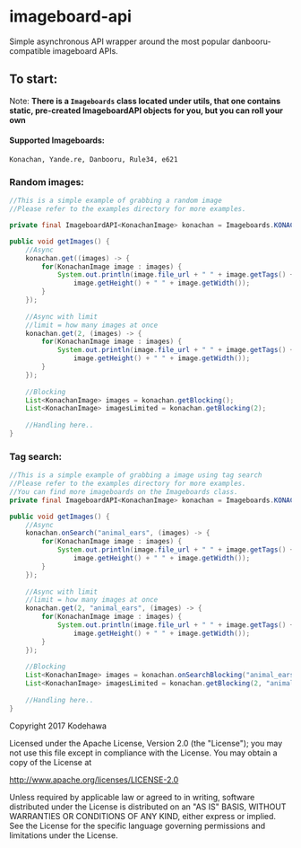 # imageboard-api
Simple asynchronous API wrapper around the most popular danbooru-compatible imageboard APIs.

## To start:
Note: **There is a `Imageboards` class located under utils, that one contains static, pre-created ImageboardAPI objects for you, but you can roll your own**

#### Supported Imageboards:
`Konachan, Yande.re, Danbooru, Rule34, e621` 

### Random images:

```java
//This is a simple example of grabbing a random image
//Please refer to the examples directory for more examples.

private final ImageboardAPI<KonachanImage> konachan = Imageboards.KONACHAN;

public void getImages() { 
    //Async
    konachan.get((images) -> {
        for(KonachanImage image : images) {
            System.out.println(image.file_url + " " + image.getTags() + " " + 
                image.getHeight() + " " + image.getWidth());
        }
    });
    
    //Async with limit
    //limit = how many images at once
    konachan.get(2, (images) -> {
        for(KonachanImage image : images) {
            System.out.println(image.file_url + " " + image.getTags() + " " + 
                image.getHeight() + " " + image.getWidth());
        }
    });
    
    //Blocking
    List<KonachanImage> images = konachan.getBlocking();
    List<KonachanImage> imagesLimited = konachan.getBlocking(2);
    
    //Handling here..
}
```

### Tag search:

```java
//This is a simple example of grabbing a image using tag search
//Please refer to the examples directory for more examples.
//You can find more imageboards on the Imageboards class.
private final ImageboardAPI<KonachanImage> konachan = Imageboards.KONACHAN;

public void getImages() { 
    //Async
    konachan.onSearch("animal_ears", (images) -> {
        for(KonachanImage image : images) {
            System.out.println(image.file_url + " " + image.getTags() + " " + 
                image.getHeight() + " " + image.getWidth());
        }
    });
    
    //Async with limit
    //limit = how many images at once
    konachan.get(2, "animal_ears", (images) -> {
        for(KonachanImage image : images) {
            System.out.println(image.file_url + " " + image.getTags() + " " + 
                image.getHeight() + " " + image.getWidth());
        }
    });
    
    //Blocking
    List<KonachanImage> images = konachan.onSearchBlocking("animal_ears");
    List<KonachanImage> imagesLimited = konachan.getBlocking(2, "animal_ears");
    
    //Handling here..
}
```

Copyright 2017 Kodehawa

Licensed under the Apache License, Version 2.0 (the "License");
you may not use this file except in compliance with the License.
You may obtain a copy of the License at

   http://www.apache.org/licenses/LICENSE-2.0

Unless required by applicable law or agreed to in writing, software
distributed under the License is distributed on an "AS IS" BASIS,
WITHOUT WARRANTIES OR CONDITIONS OF ANY KIND, either express or implied.
See the License for the specific language governing permissions and
limitations under the License.
